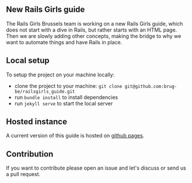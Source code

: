 ## New Rails Girls guide

The Rails Girls Brussels team is working on a new Rails Girls guide, which does not start with a dive in Rails, but rather starts with an HTML page. Then we are slowly adding other concepts, making the bridge to why we want to automate things and have Rails in place.

## Local setup

To setup the project on your machine locally:

* clone the project to your machine: `git clone git@github.com:brug-be/railsgirls_guide.git`
* run `bundle install` to install dependencies
* run `jekyll serve` to start the local server

## Hosted instance

A current version of this guide is hosted on [github pages](http://brug-be.github.io/railsgirls_guide/).


## Contribution

If you want to contribute please open an issue and let's discuss or send us a pull request.

